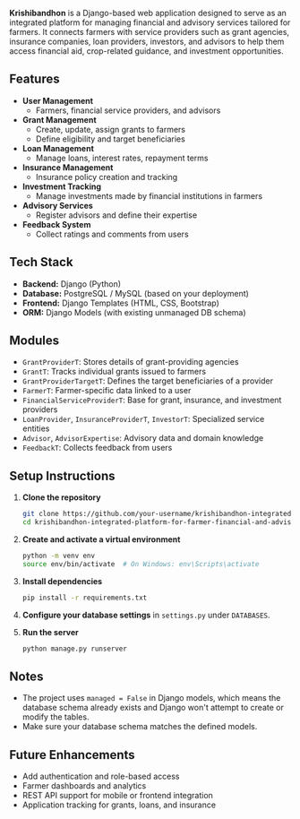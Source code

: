 **Krishibandhon** is a Django-based web application designed to serve as an integrated platform for managing financial and advisory services tailored for farmers. It connects farmers with service providers such as grant agencies, insurance companies, loan providers, investors, and advisors to help them access financial aid, crop-related guidance, and investment opportunities.


## Features

- **User Management**
  - Farmers, financial service providers, and advisors
- **Grant Management**
  - Create, update, assign grants to farmers
  - Define eligibility and target beneficiaries
- **Loan Management**
  - Manage loans, interest rates, repayment terms
- **Insurance Management**
  - Insurance policy creation and tracking
- **Investment Tracking**
  - Manage investments made by financial institutions in farmers
- **Advisory Services**
  - Register advisors and define their expertise
- **Feedback System**
  - Collect ratings and comments from users
 

## Tech Stack

- **Backend:** Django (Python)
- **Database:** PostgreSQL / MySQL (based on your deployment)
- **Frontend:** Django Templates (HTML, CSS, Bootstrap)
- **ORM:** Django Models (with existing unmanaged DB schema)


## Modules

- `GrantProviderT`: Stores details of grant-providing agencies
- `GrantT`: Tracks individual grants issued to farmers
- `GrantProviderTargetT`: Defines the target beneficiaries of a provider
- `FarmerT`: Farmer-specific data linked to a user
- `FinancialServiceProviderT`: Base for grant, insurance, and investment providers
- `LoanProvider`, `InsuranceProviderT`, `InvestorT`: Specialized service entities
- `Advisor`, `AdvisorExpertise`: Advisory data and domain knowledge
- `FeedbackT`: Collects feedback from users


## Setup Instructions

1. **Clone the repository**
   ```bash
   git clone https://github.com/your-username/krishibandhon-integrated-platform-for-farmer-financial-and-advisory-services.git
   cd krishibandhon-integrated-platform-for-farmer-financial-and-advisory-services
   ```

2. **Create and activate a virtual environment**
   ```bash
   python -m venv env
   source env/bin/activate  # On Windows: env\Scripts\activate
   ```

3. **Install dependencies**
   ```bash
   pip install -r requirements.txt
   ```

4. **Configure your database settings** in `settings.py` under `DATABASES`.

5. **Run the server**
   ```bash
   python manage.py runserver
   ```


## Notes

- The project uses `managed = False` in Django models, which means the database schema already exists and Django won't attempt to create or modify the tables.
- Make sure your database schema matches the defined models.


## Future Enhancements

- Add authentication and role-based access
- Farmer dashboards and analytics
- REST API support for mobile or frontend integration
- Application tracking for grants, loans, and insurance
